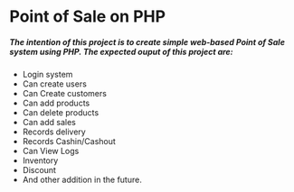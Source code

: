 <h1>Point of Sale on PHP</h1>
<h5>The intention of this project is to create simple web-based Point of Sale system using PHP. 
The expected ouput of this project are:</h5>
<ul>
<li>Login system</li>
<li>Can create users</li>
<li>Can Create customers</li>
<li>Can add products</li>
<li>Can delete products</li>
<li>Can add sales</li>
<li>Records delivery</li>
<li>Records Cashin/Cashout</li>
<li>Can View Logs</li>
<li>Inventory</li>
<li>Discount</li>
<li>And other addition in the future.</li>
</ul>
